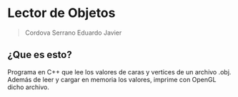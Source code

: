 # Lector de Objetos

>Cordova Serrano Eduardo Javier 

## ¿Que es esto?

Programa en C++ que lee los valores de caras y vertices de un archivo .obj. Además de leer y cargar en memoria los valores, imprime con OpenGL dicho archivo.
